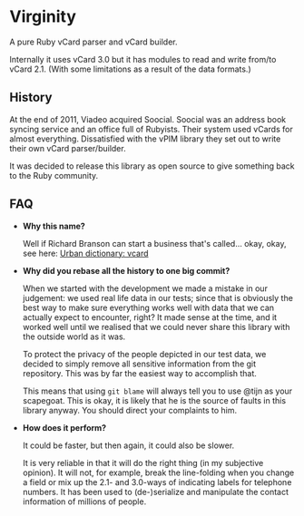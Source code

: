 # Virginity

A pure Ruby vCard parser and vCard builder.

Internally it uses vCard 3.0 but it has modules to read and write from/to vCard 2.1. (With some limitations as a result of the data formats.)

## History

At the end of 2011, Viadeo acquired Soocial. Soocial was an address book syncing service and an office full 
of Rubyists. Their system used vCards for almost everything.  Dissatisfied with the vPIM library they set out to write their own vCard parser/builder.

It was decided to release this library as open source to give something back to the Ruby community.

## FAQ

* **Why this name?**

  Well if Richard Branson can start a business that's called... okay, okay, see here: [Urban dictionary: vcard](http://www.urbandictionary.com/define.php?term=vcard)

* **Why did you rebase all the history to one big commit?**

  When we started with the development we made a mistake in our judgement: we used real life data in our tests; since that is obviously the best way to make sure everything works well with data that we can actually expect to encounter, right? It made sense at the time, and it worked well until we realised that we could never share this library with the outside world as it was.

  To protect the privacy of the people depicted in our test data, we decided to simply remove all sensitive information from the git repository. This was by far the easiest way to accomplish that.

  This means that using `git blame` will always tell you to use @tijn as your scapegoat. This is okay, it is likely that he is the source of faults in this library anyway. You should direct your complaints to him.

* **How does it perform?**

  It could be faster, but then again, it could also be slower.

  It is very reliable in that it will do the right thing (in my subjective opinion). It will not, for example, break the line-folding when you change a field or mix up the 2.1- and 3.0-ways of indicating labels for telephone numbers. It has been used to (de-)serialize and manipulate the contact information of millions of people.
